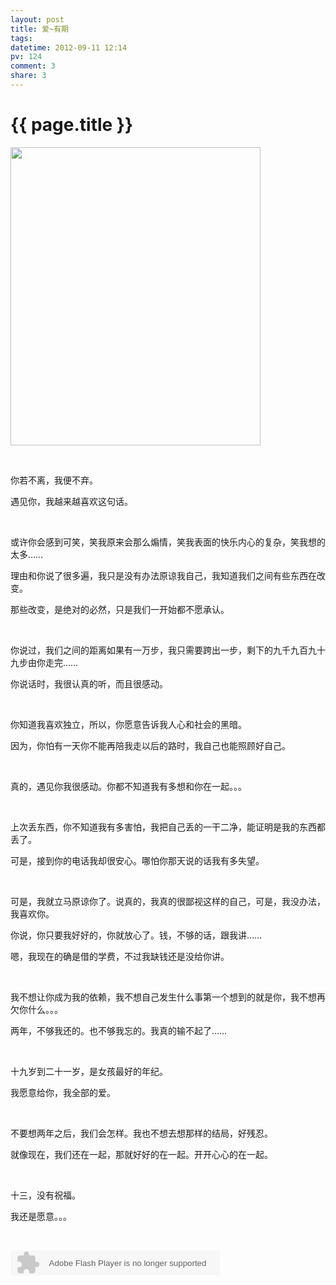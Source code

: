 ```yaml
---
layout: post
title: 爱~有期
tags: 
datetime: 2012-09-11 12:14
pv: 124
comment: 3
share: 3
---
```


{{ page.title }}
================

 <p><img src="http://a.hiphotos.baidu.com/space/pic/item/adaf2edda3cc7cd93dcdc85b3901213fb90e9154.jpg" width="400" height="477" /></p><p>&nbsp;</p><p>你若不离，我便不弃。</p><p>遇见你，我越来越喜欢这句话。</p><p>&nbsp;</p><p>或许你会感到可笑，笑我原来会那么煽情，笑我表面的快乐内心的复杂，笑我想的太多……</p><p>理由和你说了很多遍，我只是没有办法原谅我自己，我知道我们之间有些东西在改变。</p><p>那些改变，是绝对的必然，只是我们一开始都不愿承认。</p><p>&nbsp;</p><p>你说过，我们之间的距离如果有一万步，我只需要跨出一步，剩下的九千九百九十九步由你走完……</p><p>你说话时，我很认真的听，而且很感动。</p><p>&nbsp;</p><p>你知道我喜欢独立，所以，你愿意告诉我人心和社会的黑暗。</p><p>因为，你怕有一天你不能再陪我走以后的路时，我自己也能照顾好自己。</p><p>&nbsp;</p><p>真的，遇见你我很感动。你都不知道我有多想和你在一起。。。</p><p>&nbsp;</p><p>上次丢东西，你不知道我有多害怕，我把自己丢的一干二净，能证明是我的东西都丢了。</p><p>可是，接到你的电话我却很安心。哪怕你那天说的话我有多失望。</p><p>&nbsp;</p><p>可是，我就立马原谅你了。说真的，我真的很鄙视这样的自己，可是，我没办法，我喜欢你。</p><p>你说，你只要我好好的，你就放心了。钱，不够的话，跟我讲……</p><p>嗯，我现在的确是借的学费，不过我缺钱还是没给你讲。</p><p>&nbsp;</p><p>我不想让你成为我的依赖，我不想自己发生什么事第一个想到的就是你，我不想再欠你什么。。。</p><p>两年，不够我还的。也不够我忘的。我真的输不起了……</p><p>&nbsp;</p><p>十九岁到二十一岁，是女孩最好的年纪。</p><p>我愿意给你，我全部的爱。</p><p>&nbsp;</p><p>不要想两年之后，我们会怎样。我也不想去想那样的结局，好残忍。</p><p>就像现在，我们还在一起，那就好好的在一起。开开心心的在一起。</p><p>&nbsp;</p><p>十三，没有祝福。</p><p>我还是愿意。。。</p><p>&nbsp;</p><p><embed height="40" border="0" width="335" flashvars="id=284975&autoPlay=true&replay=true" alt="" src="http://ting.baidu.com/widget/space/flash/SpaceMP3Player.swf" wmode="transparent" type="application/x-shockwave-flash" name="plugin" /><br /></p><p>&nbsp;</p> 

